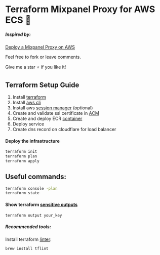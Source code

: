 # Terraform Mixpanel Proxy for AWS ECS 🔀

##### Inspired by:
[Deploy a Mixpanel Proxy on AWS](https://aws.plainenglish.io/how-to-deploy-a-mixpanel-proxy-on-aws-611649d80453)

Feel free to fork or leave comments.

Give me a star ⭐️ if you like it!

## Terraform Setup Guide

1. Install [terraform](https://developer.hashicorp.com/terraform/tutorials/aws-get-started/install-cli)
2. Install [aws cli](https://docs.aws.amazon.com/cli/latest/userguide/getting-started-install.html)
3. Install aws [session manager](https://docs.aws.amazon.com/systems-manager/latest/userguide/session-manager-working-with-install-plugin.html) (optional)
4. Create and validate ssl certificate in [ACM](https://docs.aws.amazon.com/res/latest/ug/acm-certificate.html)
5. Create and deploy ECR [container](./docker/README.md)
6. Deploy service
7. Create dns record on cloudflare for load balancer

#### Deploy the infrastructure
```bash
terraform init
terraform plan
terraform apply
```
## Useful commands:
```bash
terraform console -plan
terraform state
```

#### Show terraform [sensitive outputs](https://developer.hashicorp.com/terraform/tutorials/configuration-language/outputs#redact-sensitive-outputs)
```bash
terraform output your_key
```

##### Recommended tools:

Install terraform [linter](https://github.com/terraform-linters/tflint):
```bash
brew install tflint
```

